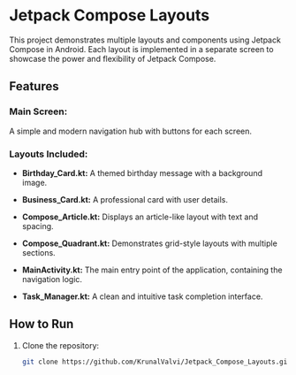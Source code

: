 # Jetpack Compose Layouts

This project demonstrates multiple layouts and components using Jetpack Compose in Android. Each layout is implemented in a separate screen to showcase the power and flexibility of Jetpack Compose.

## Features

### Main Screen:
A simple and modern navigation hub with buttons for each screen.

### Layouts Included:
- **Birthday_Card.kt:**
  A themed birthday message with a background image.

- **Business_Card.kt:**
  A professional card with user details.

- **Compose_Article.kt:**
  Displays an article-like layout with text and spacing.

- **Compose_Quadrant.kt:**
  Demonstrates grid-style layouts with multiple sections.

- **MainActivity.kt:**
  The main entry point of the application, containing the navigation logic.

- **Task_Manager.kt:**
  A clean and intuitive task completion interface.



## How to Run
1. Clone the repository:
   ```sh
   git clone https://github.com/KrunalValvi/Jetpack_Compose_Layouts.git
